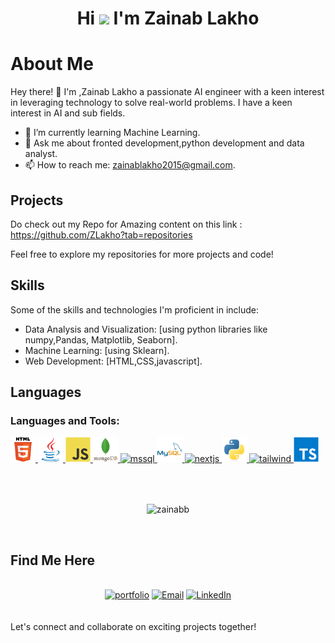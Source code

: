 <h1 align="center">Hi <img src="https://user-images.githubusercontent.com/44104676/173990923-48b66056-0bff-472a-b5bf-faab4146e950.gif" height="40"> I'm Zainab Lakho</h1>

# About Me

Hey there! 👋 I'm ,Zainab Lakho a passionate AI engineer with a keen interest in leveraging technology to solve real-world problems. I have a keen interest in AI and sub fields.
- 🌱 I’m currently learning Machine Learning.
- 💬 Ask me about fronted development,python development and data analyst.
- 📫 How to reach me: zainablakho2015@gmail.com.
 

## Projects

Do check out my Repo for Amazing content on this link : https://github.com/ZLakho?tab=repositories

Feel free to explore my repositories for more projects and code!

## Skills

Some of the skills and technologies I'm proficient in include:

 
- Data Analysis and Visualization: [using python libraries like numpy,Pandas, Matplotlib, Seaborn].
- Machine Learning: [using Sklearn].
- Web Development: [HTML,CSS,javascript].

## Languages
<h3 align="left">Languages and Tools:</h3>
<p align="left"><a href="https://www.w3.org/html/" target="_blank" rel="noreferrer"> <img src="https://raw.githubusercontent.com/devicons/devicon/master/icons/html5/html5-original-wordmark.svg" alt="html5" width="40" height="40"/> </a> <a href="https://www.java.com" target="_blank" rel="noreferrer"> <img src="https://raw.githubusercontent.com/devicons/devicon/master/icons/java/java-original.svg" alt="java" width="40" height="40"/> </a> <a href="https://developer.mozilla.org/en-US/docs/Web/JavaScript" target="_blank" rel="noreferrer"> <img src="https://raw.githubusercontent.com/devicons/devicon/master/icons/javascript/javascript-original.svg" alt="javascript" width="40" height="40"/> </a> <a href="https://www.mongodb.com/" target="_blank" rel="noreferrer"> <img src="https://raw.githubusercontent.com/devicons/devicon/master/icons/mongodb/mongodb-original-wordmark.svg" alt="mongodb" width="40" height="40"/> </a> <a href="https://www.microsoft.com/en-us/sql-server" target="_blank" rel="noreferrer"> <img src="https://www.svgrepo.com/show/303229/microsoft-sql-server-logo.svg" alt="mssql" width="40" height="40"/> </a> <a href="https://www.mysql.com/" target="_blank" rel="noreferrer"> <img src="https://raw.githubusercontent.com/devicons/devicon/master/icons/mysql/mysql-original-wordmark.svg" alt="mysql" width="40" height="40"/> </a> <a href="https://nextjs.org/" target="_blank" rel="noreferrer"> <img src="https://cdn.worldvectorlogo.com/logos/nextjs-2.svg" alt="nextjs" width="40" height="40"/> </a> <a href="https://www.python.org" target="_blank" rel="noreferrer"> <img src="https://raw.githubusercontent.com/devicons/devicon/master/icons/python/python-original.svg" alt="python" width="40" height="40"/> </a> <a href="https://tailwindcss.com/" target="_blank" rel="noreferrer"> <img src="https://www.vectorlogo.zone/logos/tailwindcss/tailwindcss-icon.svg" alt="tailwind" width="40" height="40"/> </a> <a href="https://www.typescriptlang.org/" target="_blank" rel="noreferrer"> <img src="https://raw.githubusercontent.com/devicons/devicon/master/icons/typescript/typescript-original.svg" alt="typescript" width="40" height="40"/> </a> </p>
<br>
<br>
<div align="center">
  <p><img align="center" src="https://github-readme-stats.vercel.app/api/top-langs?username=waliii31&show_icons=true&locale=en&layout=compact" alt="zainabb" /></p>
</div>

<br>
<h2>Find Me Here</h2>
<br>
<div align="center">
    <a href="https://zlakho.github.io/My-Portfolio/"><img src="https://img.shields.io/badge/-Website-0D1117?style=for-the-badge&logo=google-chrome&logoColor=00AFFF" alt="portfolio"></a>
    <a href="Zainablakho2015@gmail.com"><img src="https://img.shields.io/badge/-Email-0D1117?style=for-the-badge&logo=protonmail&logoColor=00AFFF" alt="Email"></a>
    <a href="https://www.linkedin.com/in/zainab-lakho-339223241"><img src="https://img.shields.io/badge/-LinkedIn-0D1117?style=for-the-badge&logo=linkedin&logoColor=004080" alt="LinkedIn"></a>
</div>
<br>
<br>
Let's connect and collaborate on exciting projects together!
